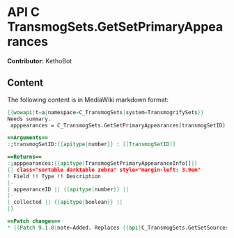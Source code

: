 # API C TransmogSets.GetSetPrimaryAppearances

**Contributor:** KethoBot

## Content

The following content is in MediaWiki markdown format:

```mediawiki
{{wowapi|t=a|namespace=C_TransmogSets|system=TransmogrifySets}}
Needs summary.
 apppearances = C_TransmogSets.GetSetPrimaryAppearances(transmogSetID)

==Arguments==
:;transmogSetID:{{apitype|number}} : [[TransmogSetID]]

==Returns==
:;apppearances:{{apitype|TransmogSetPrimaryAppearanceInfo[]}}
{| class="sortable darktable zebra" style="margin-left: 3.9em"
! Field !! Type !! Description
|-
| appearanceID || {{apitype|number}} || 
|-
| collected || {{apitype|boolean}} || 
|}

==Patch changes==
* {{Patch 9.1.0|note=Added. Replaces {{api|C_TransmogSets.GetSetSources}}()}}
```